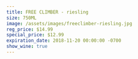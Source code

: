 ```yaml
---
title: FREE CLIMBER - riesling
size: 750ML
image: /assets/images/freeclimber-riesling.jpg
reg_price: $14.99
special_price: $12.99
expiration_date: 2018-11-20 00:00:00 -0700
show_wine: true
---
```


